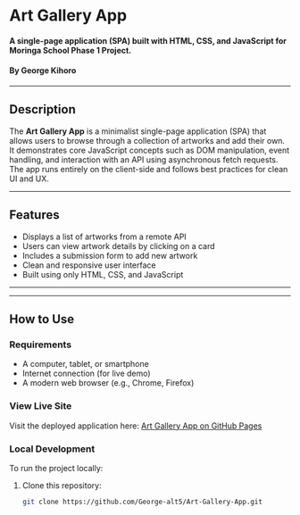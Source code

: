 # Art Gallery App

#### A single-page application (SPA) built with HTML, CSS, and JavaScript for Moringa School Phase 1 Project.

#### By **George Kihoro**

---

## Description

The **Art Gallery App** is a minimalist single-page application (SPA) that allows users to browse through a collection of artworks and add their own. It demonstrates core JavaScript concepts such as DOM manipulation, event handling, and interaction with an API using asynchronous fetch requests. The app runs entirely on the client-side and follows best practices for clean UI and UX.

---

## Features

- Displays a list of artworks from a remote API
- Users can view artwork details by clicking on a card
- Includes a submission form to add new artwork
- Clean and responsive user interface
- Built using only HTML, CSS, and JavaScript

---

---

## How to Use

### Requirements

- A computer, tablet, or smartphone
- Internet connection (for live demo)
- A modern web browser (e.g., Chrome, Firefox)

### View Live Site

Visit the deployed application here: [Art Gallery App on GitHub Pages](https://github.com/George-alt5/Art-Gallery-App.git)  

### Local Development

To run the project locally:

1. Clone this repository:

   ```bash
   git clone https://github.com/George-alt5/Art-Gallery-App.git
